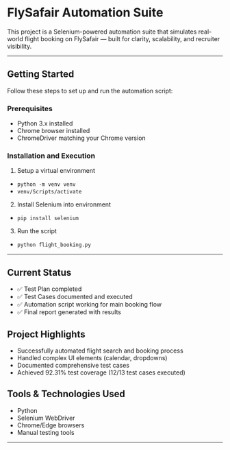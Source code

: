 # FlySafair Automation Suite

This project is a Selenium-powered automation suite that simulates real-world flight booking on FlySafair — built for clarity, scalability, and recruiter visibility.

---

## Getting Started

Follow these steps to set up and run the automation script:

### Prerequisites
- Python 3.x installed
- Chrome browser installed
- ChromeDriver matching your Chrome version

### Installation and Execution

1. Setup a virtual environment
-  `python -m venv venv`
- `venv/Scripts/activate`

2. Install Selenium into environment
- `pip install selenium`

3. Run the script
- `python flight_booking.py`

---

## Current Status
- ✅ Test Plan completed
- ✅ Test Cases documented and executed
- ✅ Automation script working for main booking flow
- ✅ Final report generated with results

## Project Highlights
- Successfully automated flight search and booking process
- Handled complex UI elements (calendar, dropdowns)
- Documented comprehensive test cases
- Achieved 92.31% test coverage (12/13 test cases executed)

## Tools & Technologies Used
- Python
- Selenium WebDriver
- Chrome/Edge browsers
- Manual testing tools

---